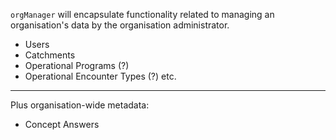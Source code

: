 `orgManager` will encapsulate functionality related to managing
an organisation's data by the organisation administrator.

- Users
- Catchments
- Operational Programs (?)
- Operational Encounter Types (?) etc.

---

Plus organisation-wide metadata:

- Concept Answers
